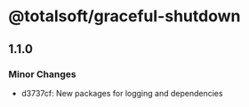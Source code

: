 # @totalsoft/graceful-shutdown

## 1.1.0

### Minor Changes

- d3737cf: New packages for logging and dependencies
